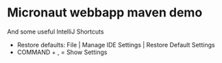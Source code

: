 # Micronaut webbapp maven demo

And some useful IntelliJ Shortcuts

- Restore defaults: File | Manage IDE Settings | Restore Default Settings
- COMMAND + , = Show Settings
